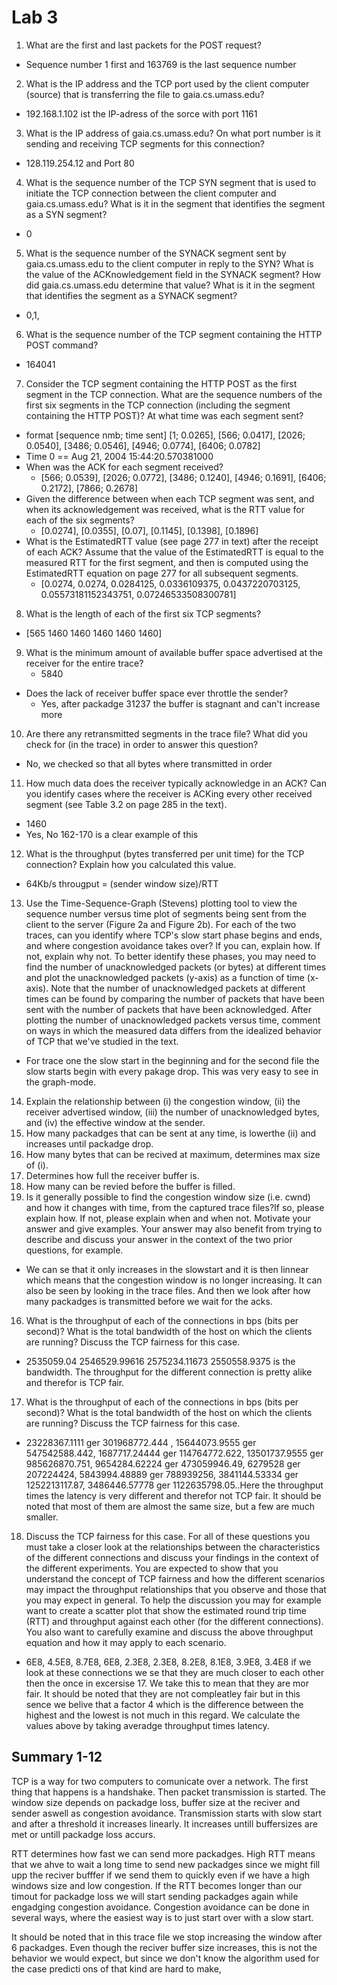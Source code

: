 # Lab 3 
1. What are the first and last packets for the POST request?
  * Sequence number 1 first and 163769 is the last sequence number
2. What is the IP address and the TCP port used by the client computer (source) that is transferring the file to gaia.cs.umass.edu?
  * 192.168.1.102 ist the IP-adress of the sorce with port 1161
3. What is the IP address of gaia.cs.umass.edu? On what port number is it sending and receiving TCP segments for this connection?
  * 128.119.254.12 and Port 80
4. What is the sequence number of the TCP SYN segment that is used to initiate the TCP connection between the client computer and gaia.cs.umass.edu? What is it in the segment that identifies the segment as a SYN segment?
  * 0
5. What is the sequence number of the SYNACK segment sent by gaia.cs.umass.edu to the client computer in reply to the SYN? What is the value of the ACKnowledgement field in the SYNACK segment? How did gaia.cs.umass.edu determine that value? What is it in the segment that identifies the segment as a SYNACK segment?
  * 0,1,
6. What is the sequence number of the TCP segment containing the HTTP POST command?
  * 164041
7. Consider the TCP segment containing the HTTP POST as the first segment in the TCP connection. What are the sequence numbers of the first six segments in the TCP connection (including the segment containing the HTTP POST)? At what time was each segment sent?
  * format [sequence nmb; time sent] [1; 0.0265], [566; 0.0417], [2026; 0.0540], [3486; 0.0546], [4946; 0.0774], [6406; 0.0782]
  * Time 0 == Aug 21, 2004 15:44:20.570381000
 * When was the ACK for each segment received?
   * [566; 0.0539], [2026; 0.0772], [3486; 0.1240], [4946; 0.1691], [6406; 0.2172], [7866; 0.2678]
 * Given the difference between when each TCP segment was sent, and when its acknowledgement was received, what is the RTT value for each of the six segments?
   * [0.0274], [0.0355], [0.07], [0.1145], [0.1398], [0.1896]
 * What is the EstimatedRTT value (see page 277 in text) after the receipt of each ACK? Assume that the value of the EstimatedRTT is equal to the measured RTT for the first segment, and then is computed using the EstimatedRTT equation on page 277 for all subsequent segments.
   * [0.0274, 0.0274, 0.0284125, 0.0336109375, 0.0437220703125, 0.05573181152343751, 0.07246533508300781]
8. What is the length of each of the first six TCP segments?
 * [565 1460 1460 1460 1460 1460]
9. What is the minimum amount of available buffer space advertised at the receiver for the entire trace?
    * 5840
 * Does the lack of receiver buffer space ever throttle the sender?
   * Yes, after packadge 31237 the buffer is stagnant and can't increase more 
10. Are there any retransmitted segments in the trace file? What did you check for (in the trace) in order to answer this question?
 * No, we checked so that all bytes where transmitted in order
11. How much data does the receiver typically acknowledge in an ACK? Can you identify cases where the receiver is ACKing every other received segment (see Table 3.2 on page 285 in the text).
 * 1460
 * Yes, No 162-170 is a clear example of this
12. What is the throughput (bytes transferred per unit time) for the TCP connection? Explain how you calculated this value.
 * 64Kb/s througput = (sender window size)/RTT
13. Use the Time-Sequence-Graph (Stevens) plotting tool to view the sequence number versus time plot of segments being sent from the client to the server (Figure 2a and Figure 2b). For each of the two traces, can you identify where TCP's slow start phase begins and ends, and where congestion avoidance takes over? If you can, explain how. If not, explain why not. To better identify these phases, you may need to find the number of unacknowledged packets (or bytes) at different times and plot the unacknowledged packets (y-axis) as a function of time (x-axis). Note that the number of unacknowledged packets at different times can be found by comparing the number of packets that have been sent with the number of packets that have been acknowledged. After plotting the number of unacknowledged packets versus time, comment on ways in which the measured data differs from the idealized behavior of TCP that we've studied in the text.
 * For trace one the slow start in the beginning and for the second file the slow starts begin with every pakage drop. This was very easy to see in the graph-mode.
14. Explain the relationship between (i) the congestion window, (ii) the receiver advertised window, (iii) the number of unacknowledged bytes, and (iv) the effective window at the sender.
 1. How many packadges that can be sent at any time, is lowerthe (ii) and increases until packadge drop.
 2. How many bytes that can be recived at maximum, determines max size of (i).
 3. Determines how full the receiver buffer is.
 4. How many can be revied before the buffer is filled.
15. Is it generally possible to find the congestion window size (i.e. cwnd) and how it changes with time, from the captured trace files?If so, please explain how. If not, please explain when and when not. Motivate your answer and give examples. Your answer may also benefit from trying to describe and discuss your answer in the context of the two prior questions, for example.
 *  We can se that it only increases in the slowstart and it is then linnear which means that the congestion window is no longer increasing. It can also be seen by looking in the trace files. And then we look after how many packadges is transmitted before we wait for the acks.
16. What is the throughput of each of the connections in bps (bits per second)? What is the total bandwidth of the host on which the clients are running? Discuss the TCP fairness for this case.
 * 2535059.04 2546529.99616 2575234.11673 2550558.9375 is the bandwidth. The throughput for the different connection is pretty alike and therefor is TCP fair.
17. What is the throughput of each of the connections in bps (bits per second)? What is the total bandwidth of the host on which the clients are running? Discuss the TCP fairness for this case.
 * 23228367.1111 ger 301968772.444 , 15644073.9555 ger 547542588.442, 1687717.24444 ger 114764772.622, 13501737.9555 ger 985626870.751, 9654284.62224 ger 473059946.49, 6279528 ger 207224424, 5843994.48889 ger 788939256, 3841144.53334 ger 1252213117.87, 3486446.57778 ger 1122635798.05..Here the throughput times the latency is very different and therefor not TCP fair. It should be noted that most of them are almost the same size, but a few are much smaller.
18. Discuss the TCP fairness for this case. For all of these questions you must take a closer look at the relationships between the characteristics of the different connections and discuss your findings in the context of the different experiments. You are expected to show that you understand the concept of TCP fairness and how the different scenarios may impact the throughput relationships that you observe and those that you may expect in general. To help the discussion you may for example want to create a scatter plot that show the estimated round trip time (RTT) and throughput against each other (for the different connections). You also want to carefully examine and discuss the above throughput equation and how it may apply to each scenario.
 * 6E8, 4.5E8, 8.7E8, 6E8, 2.3E8, 2.3E8, 8.2E8, 8.1E8, 3.9E8, 3.4E8 if we look at these connections we se that they are much closer to each other then the once in excersise 17. We take this to mean that they are mor fair. It should be noted that they are not compleatley fair but in this sence we belive that a factor 4 which is the difference between the highest and the lowest is not much in this regard. We calculate the values above by taking averadge throughput times latency.
 
## Summary 1-12 
TCP is a way for two computers to comunicate over a network. The first thing that happens is a handshake. Then packet transmission is started. The window size depends on packadge loss, buffer size at the reciver and sender aswell as congestion avoidance. Transmission starts with slow start and after a threshold it increases linearly. It increases untill buffersizes are met or untill packadge loss accurs.

RTT determines how fast we can send more packadges. High RTT means that we ahve to wait a long time to send new packadges since we might fill upp the reciver bufffer if we send them to quickly even if we have a high windows size and low congestion. If the RTT becomes longer than our timout for packadge loss we will start sending packadges again while engadging congestion avoidance. Congestion avoidance can be done in several ways, where the easiest way is to just start over with a slow start. 

It should be noted that in this trace file we stop increasing the window after 6 packadges. Even though the reciver buffer size increases, this is not the behavior we would expect, but since we don't know the algorithm used for the case predicti ons of that kind are hard to make,
